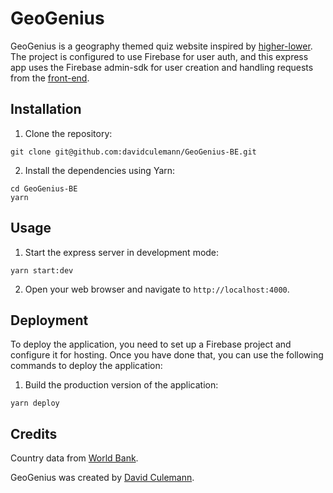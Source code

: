 # GeoGenius

GeoGenius is a geography themed quiz website inspired by [higher-lower](http://www.higherlowergame.com/). The project is configured to use
Firebase for user auth, and this express app uses the Firebase admin-sdk for user creation and handling requests from the
[front-end](https://github.com/davidculemann/GeoGenius-FE).

## Installation

1. Clone the repository:

```
git clone git@github.com:davidculemann/GeoGenius-BE.git
```

2. Install the dependencies using Yarn:

```
cd GeoGenius-BE
yarn
```

## Usage

1. Start the express server in development mode:

```
yarn start:dev
```

2. Open your web browser and navigate to `http://localhost:4000`.

## Deployment

To deploy the application, you need to set up a Firebase project and configure it for hosting. Once you have done that, you can use the
following commands to deploy the application:

1. Build the production version of the application:

```
yarn deploy
```

## Credits

Country data from [World Bank](https://data.worldbank.org/).

GeoGenius was created by [David Culemann](https://github.com/davidculemann).
